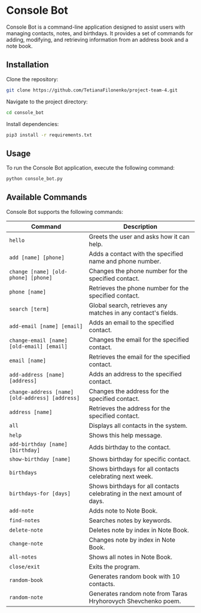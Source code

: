 # Console Bot

Console Bot is a command-line application designed to assist users with managing contacts, notes, and birthdays. It provides a set of commands for adding, modifying, and retrieving information from an address book and a note book.

## Installation

Clone the repository:

```bash
git clone https://github.com/TetianaFilonenko/project-team-4.git
```

Navigate to the project directory:

```bash
cd console_bot
```

Install dependencies:

```bash
pip3 install -r requirements.txt
```

## Usage

To run the Console Bot application, execute the following command:

```bash
python console_bot.py
```

## Available Commands

Console Bot supports the following commands:

| Command                                         | Description                                                              |
| ----------------------------------------------- | ------------------------------------------------------------------------ |
| `hello`                                         | Greets the user and asks how it can help.                                |
| `add [name] [phone]`                            | Adds a contact with the specified name and phone number.                 |
| `change [name] [old-phone] [phone]`             | Changes the phone number for the specified contact.                      |
| `phone [name]`                                  | Retrieves the phone number for the specified contact.                    |
| `search [term]`                                 | Global search, retrieves any matches in any contact's fields.            |
| `add-email [name] [email]`                      | Adds an email to the specified contact.                                  |
| `change-email [name] [old-email] [email]`       | Changes the email for the specified contact.                             |
| `email [name]`                                  | Retrieves the email for the specified contact.                           |
| `add-address [name] [address]`                  | Adds an address to the specified contact.                                |
| `change-address [name] [old-address] [address]` | Changes the address for the specified contact.                           |
| `address [name]`                                | Retrieves the address for the specified contact.                         |
| `all`                                           | Displays all contacts in the system.                                     |
| `help`                                          | Shows this help message.                                                 |
| `add-birthday [name] [birthday]`                | Adds birthday to the contact.                                            |
| `show-birthday [name]`                          | Shows birthday for specific contact.                                     |
| `birthdays`                                     | Shows birthdays for all contacts celebrating next week.                  |
| `birthdays-for [days]`                          | Shows birthdays for all contacts celebrating in the next amount of days. |
| `add-note`                                      | Adds note to Note Book.                                                  |
| `find-notes`                                    | Searches notes by keywords.                                              |
| `delete-note`                                   | Deletes note by index in Note Book.                                      |
| `change-note`                                   | Changes note by index in Note Book.                                      |
| `all-notes`                                     | Shows all notes in Note Book.                                            |
| `close/exit`                                    | Exits the program.                                                       |
| `random-book`                                   | Generates random book with 10 contacts.                                  |
| `random-note`                                   | Generates random note from Taras Hryhorovych Shevchenko poem.            |
